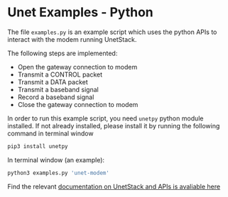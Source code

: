 Unet Examples - Python
=============

The file `examples.py` is an example script which uses the python APIs to interact with the modem running UnetStack.

The following steps are implemented:

- Open the gateway connection to modem
- Transmit a CONTROL packet
- Transmit a DATA packet
- Transmit a baseband signal
- Record a baseband signal
- Close the gateway connection to modem

In order to run this example script, you need `unetpy` python module installed. If not already installed, please install it by running the following command in terminal window 

```bash
pip3 install unetpy
```

In terminal window (an example):

``` bash
python3 examples.py 'unet-modem'
```

Find the relevant [documentation on UnetStack and APIs is avaliable here](https://www.unetstack.net/docs.html)


